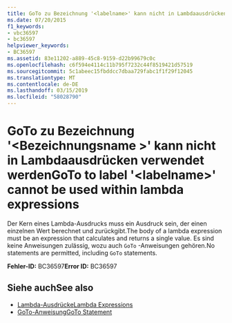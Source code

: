 ```yaml
---
title: GoTo zu Bezeichnung '<labelname>' kann nicht in Lambdaausdrücken verwendet werden
ms.date: 07/20/2015
f1_keywords:
- vbc36597
- bc36597
helpviewer_keywords:
- BC36597
ms.assetid: 83e11202-a889-45c8-9159-d22b99679c0c
ms.openlocfilehash: c6f594e4114c11b795f7232c44f8519421d57519
ms.sourcegitcommit: 5c1abeec15fbddcc7dbaa729fabc1f1f29f12045
ms.translationtype: MT
ms.contentlocale: de-DE
ms.lasthandoff: 03/15/2019
ms.locfileid: "58028790"
---
```

# <a name="goto-to-label-labelname-cannot-be-used-within-lambda-expressions"></a><span data-ttu-id="e5f16-102">GoTo zu Bezeichnung '\<Bezeichnungsname >' kann nicht in Lambdaausdrücken verwendet werden</span><span class="sxs-lookup"><span data-stu-id="e5f16-102">GoTo to label '\<labelname>' cannot be used within lambda expressions</span></span>
<span data-ttu-id="e5f16-103">Der Kern eines Lambda-Ausdrucks muss ein Ausdruck sein, der einen einzelnen Wert berechnet und zurückgibt.</span><span class="sxs-lookup"><span data-stu-id="e5f16-103">The body of a lambda expression must be an expression that calculates and returns a single value.</span></span> <span data-ttu-id="e5f16-104">Es sind keine Anweisungen zulässig, wozu auch `GoTo` -Anweisungen gehören.</span><span class="sxs-lookup"><span data-stu-id="e5f16-104">No statements are permitted, including `GoTo` statements.</span></span>  
  
 <span data-ttu-id="e5f16-105">**Fehler-ID:** BC36597</span><span class="sxs-lookup"><span data-stu-id="e5f16-105">**Error ID:** BC36597</span></span>  
  
## <a name="see-also"></a><span data-ttu-id="e5f16-106">Siehe auch</span><span class="sxs-lookup"><span data-stu-id="e5f16-106">See also</span></span>

- [<span data-ttu-id="e5f16-107">Lambda-Ausdrücke</span><span class="sxs-lookup"><span data-stu-id="e5f16-107">Lambda Expressions</span></span>](../../visual-basic/programming-guide/language-features/procedures/lambda-expressions.md)
- [<span data-ttu-id="e5f16-108">GoTo-Anweisung</span><span class="sxs-lookup"><span data-stu-id="e5f16-108">GoTo Statement</span></span>](../../visual-basic/language-reference/statements/goto-statement.md)
